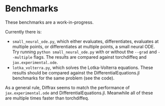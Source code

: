 # Benchmarks

These benchmarks are a work-in-progress.

Currently there is:

- `small_neural_ode.py`, which either evaluates, differentiates, evaluates at multiple points, or differentiates at multiple points, a small neural ODE. Try running `python small_neural_ode.py` with or without the `--grad` and `--multiple` flags. The results are compared against torchdiffeq and `jax.experimental.ode`.
- `lotka_volterra.py`, which solves the Lotka-Volterra equations. These results should be compared against the DifferentialEquations.jl benchmarks for the same problem (see the code).

As a general rule, Diffrax seems to match the performance of `jax.experimental.ode` and DifferentialEquations.jl. Meanwhile all of these are multiple times faster than torchdiffeq.
